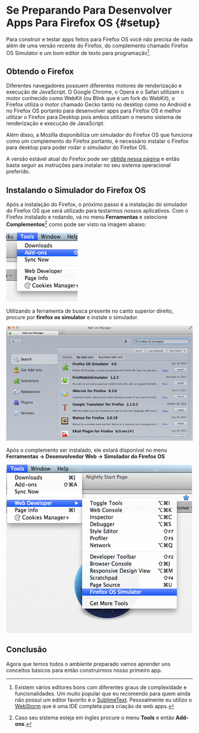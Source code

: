 # Se Preparando Para Desenvolver Apps Para Firefox OS {#setup}

Para construir e testar apps feitos para Firefox OS você não precisa de nada além de uma versão recente do Firefox, do complemento chamado Firefox OS Simulator e um bom editor de texto para programação[^editores].

[^editores]: Existem vários editores bons com diferentes graus de complexidade e funcionalidades. Um muito popular que eu recomendo para quem ainda não possui um editor favorito é o [SublimeText](http://sublimetext.com/). Pessoalmente eu utilizo o [WebStorm](http://www.jetbrains.com/webstorm/) que é uma IDE completa para criação de web apps.

## Obtendo o Firefox

Diferentes navegadores possuem diferentes motores de renderização e execução de JavaScript. O Google Chrome, o Opera e o Safari utilizam o motor conhecido como WebKit (ou Blink que é um fork do WebKit), o Firefox utiliza o motor chamado Gecko tanto no desktop como no Android e no Firefox OS portanto para desenvolver apps para Firefox OS é melhor utilizar o Firefox para Desktop pois ambos utilizam o mesmo sistema de renderização e execução de JavaScript.

Além disso, a Mozilla disponibiliza um simulador do Firefox OS que funciona como um complemento do Firefox portanto, é necessário instalar o Firefox para desktop para poder rodar o simulador do Firefox OS.

A versão estável atual do Firefox pode ser [obtida nessa página](http://getfirefox.com) e então basta seguir as instruções para instalar no seu sistema operacional preferido.

## Instalando o Simulador do Firefox OS

Após a instalação do Firefox, o próximo passo é a instalação do simulador do Firefox OS que será utilizado para testarmos nossos aplicativos. Com o Firefox instalado e rodando, vá no menu **Ferramentas** e selecione **Complementos**[^tools-add-ons] como pode ser visto na imagem abaixo:

[^tools-add-ons]: Caso seu sistema esteja em ingles procure o menu **Tools** e então **Add-ons**.

![Menu **Ferramentas** com menu **Complementos** selecionado](images/originals/tools.png)

Utilizando a ferramenta de busca presente no canto superior direito, procure por **firefox os simulator** e instale o simulador.

![Gerenciador de complementos mostrando o simulador](images/originals/addons-simulator.png)

Após o complemento ser instalado, ele estará disponível no menu **Ferramentas -> Desenvolvedor Web -> Simulador do Firefox OS**

![Onde fica o simulador após instalado](images/originals/tools-web-developer-simualtor.png)

## Conclusão

Agora que temos todos o ambiente preparado vamos aprender uns conceitos básicos para então construirmos nosso primeiro app.